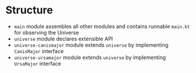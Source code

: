 # Structure

- `main` module assembles all other modules and contains runnable `main.kt` for observing the Universe
- `universe` module declares extensible API
- `universe-canismajor` module extends `universe` by implementing `CanisMajor` interface 
- `universe-ursamajor` module extends `universe` by implementing `UrsaMajor` interface
